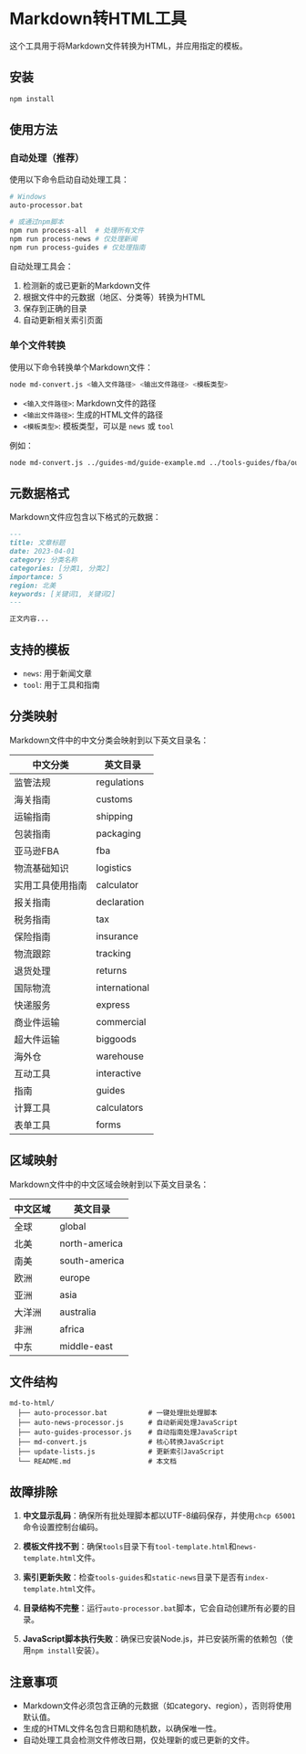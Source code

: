 # Markdown转HTML工具

这个工具用于将Markdown文件转换为HTML，并应用指定的模板。

## 安装

```bash
npm install
```

## 使用方法

### 自动处理（推荐）

使用以下命令启动自动处理工具：

```bash
# Windows
auto-processor.bat

# 或通过npm脚本
npm run process-all  # 处理所有文件
npm run process-news # 仅处理新闻
npm run process-guides # 仅处理指南
```

自动处理工具会：

1. 检测新的或已更新的Markdown文件
2. 根据文件中的元数据（地区、分类等）转换为HTML
3. 保存到正确的目录
4. 自动更新相关索引页面

### 单个文件转换

使用以下命令转换单个Markdown文件：

```bash
node md-convert.js <输入文件路径> <输出文件路径> <模板类型>
```

- `<输入文件路径>`: Markdown文件的路径
- `<输出文件路径>`: 生成的HTML文件的路径
- `<模板类型>`: 模板类型，可以是 `news` 或 `tool`

例如：

```bash
node md-convert.js ../guides-md/guide-example.md ../tools-guides/fba/output.html tool
```

## 元数据格式

Markdown文件应包含以下格式的元数据：

```markdown
---
title: 文章标题
date: 2023-04-01
category: 分类名称
categories: [分类1, 分类2]
importance: 5
region: 北美
keywords: [关键词1, 关键词2]
---

正文内容...
```

## 支持的模板

- `news`: 用于新闻文章
- `tool`: 用于工具和指南

## 分类映射

Markdown文件中的中文分类会映射到以下英文目录名：

| 中文分类 | 英文目录 |
|---------|---------|
| 监管法规 | regulations |
| 海关指南 | customs |
| 运输指南 | shipping |
| 包装指南 | packaging |
| 亚马逊FBA | fba |
| 物流基础知识 | logistics |
| 实用工具使用指南 | calculator |
| 报关指南 | declaration |
| 税务指南 | tax |
| 保险指南 | insurance |
| 物流跟踪 | tracking |
| 退货处理 | returns |
| 国际物流 | international |
| 快递服务 | express |
| 商业件运输 | commercial |
| 超大件运输 | biggoods |
| 海外仓 | warehouse |
| 互动工具 | interactive |
| 指南 | guides |
| 计算工具 | calculators |
| 表单工具 | forms |

## 区域映射

Markdown文件中的中文区域会映射到以下英文目录名：

| 中文区域 | 英文目录 |
|---------|---------|
| 全球 | global |
| 北美 | north-america |
| 南美 | south-america |
| 欧洲 | europe |
| 亚洲 | asia |
| 大洋洲 | australia |
| 非洲 | africa |
| 中东 | middle-east |

## 文件结构

```
md-to-html/
  ├── auto-processor.bat          # 一键处理批处理脚本
  ├── auto-news-processor.js      # 自动新闻处理JavaScript
  ├── auto-guides-processor.js    # 自动指南处理JavaScript
  ├── md-convert.js               # 核心转换JavaScript
  ├── update-lists.js             # 更新索引JavaScript
  └── README.md                   # 本文档
```

## 故障排除

1. **中文显示乱码**：确保所有批处理脚本都以UTF-8编码保存，并使用`chcp 65001`命令设置控制台编码。

2. **模板文件找不到**：确保`tools`目录下有`tool-template.html`和`news-template.html`文件。

3. **索引更新失败**：检查`tools-guides`和`static-news`目录下是否有`index-template.html`文件。

4. **目录结构不完整**：运行`auto-processor.bat`脚本，它会自动创建所有必要的目录。

5. **JavaScript脚本执行失败**：确保已安装Node.js，并已安装所需的依赖包（使用`npm install`安装）。

## 注意事项

- Markdown文件必须包含正确的元数据（如category、region），否则将使用默认值。
- 生成的HTML文件名包含日期和随机数，以确保唯一性。
- 自动处理工具会检测文件修改日期，仅处理新的或已更新的文件。 